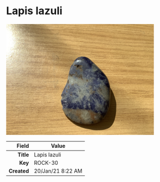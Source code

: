 # Lapis lazuli



<img height="300px" src="10052.jpg"/>

|       Field | Value                   |
|------------:|-------------------------|
|   **Title** | Lapis lazuli |
|     **Key** | ROCK-30 |
| **Created** | 20/Jan/21 8:22 AM |
        